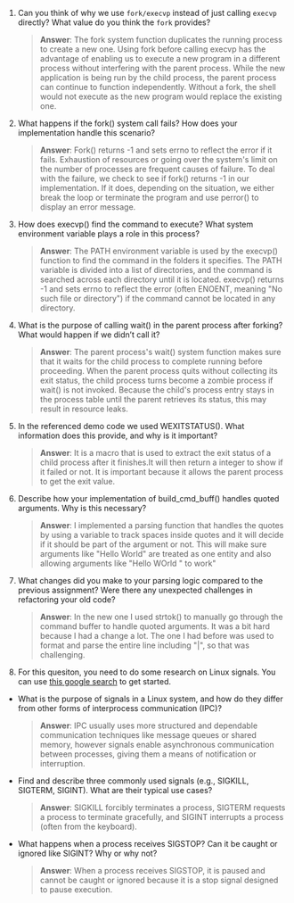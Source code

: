 1. Can you think of why we use `fork/execvp` instead of just calling `execvp` directly? What value do you think the `fork` provides?

   > **Answer**: The fork system function duplicates the running process to create a new one. Using fork before calling execvp has the advantage of enabling us to execute a new program in a different process without interfering with the parent process. While the new application is being run by the child process, the parent process can continue to function independently. Without a fork, the shell would not execute as the new program would replace the existing one.

2. What happens if the fork() system call fails? How does your implementation handle this scenario?

   > **Answer**: Fork() returns -1 and sets errno to reflect the error if it fails. Exhaustion of resources or going over the system's limit on the number of processes are frequent causes of failure. To deal with the failure, we check to see if fork() returns -1 in our implementation. If it does, depending on the situation, we either break the loop or terminate the program and use perror() to display an error message.

3. How does execvp() find the command to execute? What system environment variable plays a role in this process?

   > **Answer**: The PATH environment variable is used by the execvp() function to find the command in the folders it specifies. The PATH variable is divided into a list of directories, and the command is searched across each directory until it is located. execvp() returns -1 and sets errno to reflect the error (often ENOENT, meaning "No such file or directory") if the command cannot be located in any directory.

4. What is the purpose of calling wait() in the parent process after forking? What would happen if we didn’t call it?

   > **Answer**: The parent process's wait() system function makes sure that it waits for the child process to complete running before proceeding. When the parent process quits without collecting its exit status, the child process turns become a zombie process if wait() is not invoked. Because the child's process entry stays in the process table until the parent retrieves its status, this may result in resource leaks.

5. In the referenced demo code we used WEXITSTATUS(). What information does this provide, and why is it important?

   > **Answer**: It is a macro that is used to extract the exit status of a child process after it finishes.It will then return a integer to show if it failed or not. It is important because it allows the parent process to get the exit value.

6. Describe how your implementation of build_cmd_buff() handles quoted arguments. Why is this necessary?

   > **Answer**: I implemented a parsing function that handles the quotes by using a variable to track spaces inside quotes and it will decide if it should be part of the argument or not. This will make sure arguments like "Hello World" are treated as one entity and also allowing arguments like "Hello WOrld " to work"

7. What changes did you make to your parsing logic compared to the previous assignment? Were there any unexpected challenges in refactoring your old code?

   > **Answer**: In the new one I used strtok() to manually go through the command buffer to handle quoted arguments. It was a bit hard because I had a change a lot. The one I had before was used to format and parse the entire line including "|", so that was challenging.

8. For this quesiton, you need to do some research on Linux signals. You can use [this google search](https://www.google.com/search?q=Linux+signals+overview+site%3Aman7.org+OR+site%3Alinux.die.net+OR+site%3Atldp.org&oq=Linux+signals+overview+site%3Aman7.org+OR+site%3Alinux.die.net+OR+site%3Atldp.org&gs_lcrp=EgZjaHJvbWUyBggAEEUYOdIBBzc2MGowajeoAgCwAgA&sourceid=chrome&ie=UTF-8) to get started.

- What is the purpose of signals in a Linux system, and how do they differ from other forms of interprocess communication (IPC)?

  > **Answer**: IPC usually uses more structured and dependable communication techniques like message queues or shared memory, however signals enable asynchronous communication between processes, giving them a means of notification or interruption.

- Find and describe three commonly used signals (e.g., SIGKILL, SIGTERM, SIGINT). What are their typical use cases?

  > **Answer**: SIGKILL forcibly terminates a process, SIGTERM requests a process to terminate gracefully, and SIGINT interrupts a process (often from the keyboard).

- What happens when a process receives SIGSTOP? Can it be caught or ignored like SIGINT? Why or why not?

  > **Answer**: When a process receives SIGSTOP, it is paused and cannot be caught or ignored because it is a stop signal designed to pause execution.
